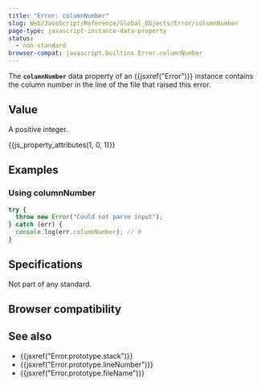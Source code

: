 ```yaml
---
title: "Error: columnNumber"
slug: Web/JavaScript/Reference/Global_Objects/Error/columnNumber
page-type: javascript-instance-data-property
status:
  - non-standard
browser-compat: javascript.builtins.Error.columnNumber
---
```


 

The **`columnNumber`** data property of an {{jsxref("Error")}} instance contains the column number in the line of the file that raised this error.

## Value

A positive integer.

{{js_property_attributes(1, 0, 1)}}

## Examples

### Using columnNumber

```js
try {
  throw new Error("Could not parse input");
} catch (err) {
  console.log(err.columnNumber); // 9
}
```

## Specifications

Not part of any standard.

## Browser compatibility



## See also

- {{jsxref("Error.prototype.stack")}}
- {{jsxref("Error.prototype.lineNumber")}}
- {{jsxref("Error.prototype.fileName")}}
